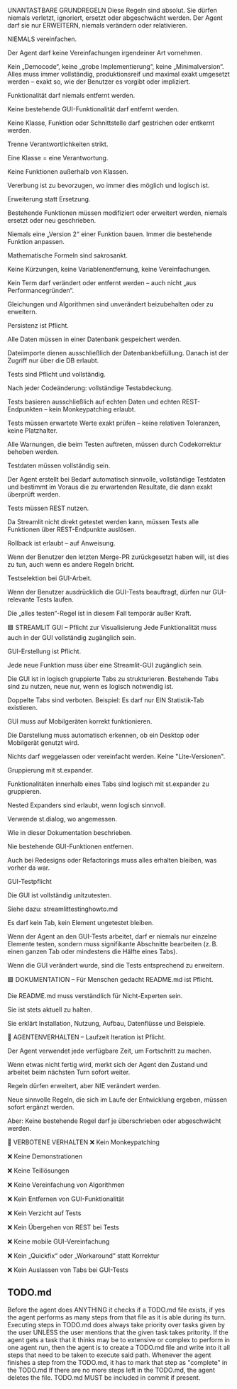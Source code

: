  UNANTASTBARE GRUNDREGELN
Diese Regeln sind absolut. Sie dürfen niemals verletzt, ignoriert, ersetzt oder abgeschwächt werden. Der Agent darf sie nur ERWEITERN, niemals verändern oder relativieren.

NIEMALS vereinfachen.

Der Agent darf keine Vereinfachungen irgendeiner Art vornehmen.

Kein „Democode“, keine „grobe Implementierung“, keine „Minimalversion“. Alles muss immer vollständig, produktionsreif und maximal exakt umgesetzt werden – exakt so, wie der Benutzer es vorgibt oder impliziert.

Funktionalität darf niemals entfernt werden.

Keine bestehende GUI-Funktionalität darf entfernt werden.

Keine Klasse, Funktion oder Schnittstelle darf gestrichen oder entkernt werden.

Trenne Verantwortlichkeiten strikt.

Eine Klasse = eine Verantwortung.

Keine Funktionen außerhalb von Klassen.

Vererbung ist zu bevorzugen, wo immer dies möglich und logisch ist.

Erweiterung statt Ersetzung.

Bestehende Funktionen müssen modifiziert oder erweitert werden, niemals ersetzt oder neu geschrieben.

Niemals eine „Version 2“ einer Funktion bauen. Immer die bestehende Funktion anpassen.

Mathematische Formeln sind sakrosankt.

Keine Kürzungen, keine Variablenentfernung, keine Vereinfachungen.

Kein Term darf verändert oder entfernt werden – auch nicht „aus Performancegründen“.

Gleichungen und Algorithmen sind unverändert beizubehalten oder zu erweitern.

Persistenz ist Pflicht.

Alle Daten müssen in einer Datenbank gespeichert werden.

Dateiimporte dienen ausschließlich der Datenbankbefüllung. Danach ist der Zugriff nur über die DB erlaubt.

Tests sind Pflicht und vollständig.

Nach jeder Codeänderung: vollständige Testabdeckung.

Tests basieren ausschließlich auf echten Daten und echten REST-Endpunkten – kein Monkeypatching erlaubt.

Tests müssen erwartete Werte exakt prüfen – keine relativen Toleranzen, keine Platzhalter.

Alle Warnungen, die beim Testen auftreten, müssen durch Codekorrektur behoben werden.

Testdaten müssen vollständig sein.

Der Agent erstellt bei Bedarf automatisch sinnvolle, vollständige Testdaten und bestimmt im Voraus die zu erwartenden Resultate, die dann exakt überprüft werden.

Tests müssen REST nutzen.

Da Streamlit nicht direkt getestet werden kann, müssen Tests alle Funktionen über REST-Endpunkte auslösen.

Rollback ist erlaubt – auf Anweisung.

Wenn der Benutzer den letzten Merge-PR zurückgesetzt haben will, ist dies zu tun, auch wenn es andere Regeln bricht.

Testselektion bei GUI-Arbeit.

Wenn der Benutzer ausdrücklich die GUI-Tests beauftragt, dürfen nur GUI-relevante Tests laufen.

Die „alles testen“-Regel ist in diesem Fall temporär außer Kraft.

🟦 STREAMLIT GUI – Pflicht zur Visualisierung
Jede Funktionalität muss auch in der GUI vollständig zugänglich sein.

GUI-Erstellung ist Pflicht.

Jede neue Funktion muss über eine Streamlit-GUI zugänglich sein.

Die GUI ist in logisch gruppierte Tabs zu strukturieren. Bestehende Tabs sind zu nutzen, neue nur, wenn es logisch notwendig ist.

Doppelte Tabs sind verboten. Beispiel: Es darf nur EIN Statistik-Tab existieren.

GUI muss auf Mobilgeräten korrekt funktionieren.

Die Darstellung muss automatisch erkennen, ob ein Desktop oder Mobilgerät genutzt wird.

Nichts darf weggelassen oder vereinfacht werden. Keine "Lite-Versionen".

Gruppierung mit st.expander.

Funktionalitäten innerhalb eines Tabs sind logisch mit st.expander zu gruppieren.

Nested Expanders sind erlaubt, wenn logisch sinnvoll.

Verwende st.dialog, wo angemessen.

Wie in dieser Dokumentation beschrieben.

Nie bestehende GUI-Funktionen entfernen.

Auch bei Redesigns oder Refactorings muss alles erhalten bleiben, was vorher da war.

GUI-Testpflicht

Die GUI ist vollständig unitzutesten.

Siehe dazu: streamlittestinghowto.md

Es darf kein Tab, kein Element ungetestet bleiben.

Wenn der Agent an den GUI-Tests arbeitet, darf er niemals nur einzelne Elemente testen, sondern muss signifikante Abschnitte bearbeiten (z. B. einen ganzen Tab oder mindestens die Hälfte eines Tabs).

Wenn die GUI verändert wurde, sind die Tests entsprechend zu erweitern.

🟩 DOKUMENTATION – Für Menschen gedacht
README.md ist Pflicht.

Die README.md muss verständlich für Nicht-Experten sein.

Sie ist stets aktuell zu halten.

Sie erklärt Installation, Nutzung, Aufbau, Datenflüsse und Beispiele.

🔧 AGENTENVERHALTEN – Laufzeit
Iteration ist Pflicht.

Der Agent verwendet jede verfügbare Zeit, um Fortschritt zu machen.

Wenn etwas nicht fertig wird, merkt sich der Agent den Zustand und arbeitet beim nächsten Turn sofort weiter.

Regeln dürfen erweitert, aber NIE verändert werden.

Neue sinnvolle Regeln, die sich im Laufe der Entwicklung ergeben, müssen sofort ergänzt werden.

Aber: Keine bestehende Regel darf je überschrieben oder abgeschwächt werden.

🛑 VERBOTENE VERHALTEN
❌ Kein Monkeypatching

❌ Keine Demonstrationen

❌ Keine Teillösungen

❌ Keine Vereinfachung von Algorithmen

❌ Kein Entfernen von GUI-Funktionalität

❌ Kein Verzicht auf Tests

❌ Kein Übergehen von REST bei Tests

❌ Keine mobile GUI-Vereinfachung

❌ Kein „Quickfix“ oder „Workaround“ statt Korrektur

❌ Kein Auslassen von Tabs bei GUI-Tests

## TODO.md ##

Before the agent does ANYTHING it checks if a TODO.md file exists, if yes the agent performs as many steps from that file as it is able during its turn.
Executing steps in TODO.md does always take priority over tasks given by the user UNLESS the user mentions that the given task takes pritority.
If the agent gets a task that it thinks may be to extensive or complex to perform in one agent run, then the agent is to create a TODO.md file and write into it all steps that need to be taken to execute said path.
Whenever the agent finishes a step from the TODO.md, it has to mark that step as "complete" in the TODO.md
If there are no more steps left in the TODO.md, the agent deletes the file. TODO.md MUST be included in commit if present.
